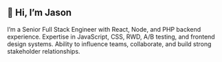 ## 👋 Hi, I’m Jason
I’m a Senior Full Stack Engineer with React, Node, and PHP backend experience. Expertise in JavaScript, CSS, RWD, A/B testing, and frontend design systems. Ability to influence teams, collaborate, and build strong stakeholder relationships.

<!---
mrjasonweaver/mrjasonweaver is a ✨ special ✨ repository because its `README.md` (this file) appears on your GitHub profile.
You can click the Preview link to take a look at your changes.
--->
